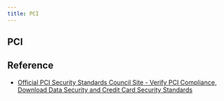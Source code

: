 ```yaml
---
title: PCI
---
```


## PCI


## Reference
- [Official PCI Security Standards Council Site \- Verify PCI Compliance, Download Data Security and Credit Card Security Standards](https://www.pcisecuritystandards.org/)
